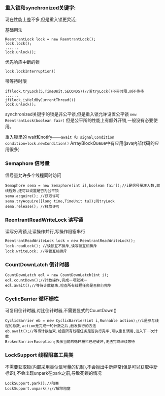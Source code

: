 ### 重入锁和synchronized关键字:

现在性能上差不多,但是重入锁更灵活;

基础用法
```
ReentrantLock lock = new ReentrantLock();
lock.lock();
......
lock.unlock();
```
优先响应中断的锁
```
lock.lockInterruption()
```
带等待时限
```
if(lock.tryLock(5,TimeUnit.SECONDS))//若tryLock()不带时限,则不等待
......
if(lock.isHeldByCurrentThread())
lock.unlock();
```

synchronized关键字的锁是非公平锁,但是重入锁允许设置公平锁
```new ReentrantLock(boolean fair)```
但是公平所的性能上有额外开销,一般没有必要使用。

重入锁里的 wait和notify——```await 和 signal```,```Condition condition=lock.newCondition()```
ArrayBlockQueue中有应用(java内部代码的应用很多)

### Semaphore 信号量
信号量允许多个线程同时访问
```
Semaphore sema = new Semaphore(int i[,boolean fair]);//i是信号量准入数,即线程数,还可以设置是否为公平锁
sema.acquire(); //获取许可
sema.tryAcquire([long time,TimeUnit tu]);同tryLock
sema.release(); //释放许可
```


### ReentrantReadWriteLock 读写锁
读写分离锁,让读操作并行,写操作阻塞串行
```
ReentrantReadWriteLock lock = new ReentrantReadWriteLock();
lock.readLock(); //读锁互不排斥,读写锁互相排斥
lock.writeLock; //写锁互相排斥
```

### CountDownLatch 倒计时器
```
CountDownLatch edl = new CountDownLatch(int i);
edl.countDown();//计数操作,完成一项就减一
edl.await();//等待计数结束,检查所有线程任务是否执行完毕
```

### CyclicBarrier 循环栅栏
可复用倒计时器,对比倒计时器,不需要显式的CountDown()
```
CyclicBarrier eb = new CyclicBarrier(int i,Runnable action);//i是参与线程的总数,action是完成一轮计数之后,触发执行的方法
eb.await();//等待计数结束,检查所有线程任务是否执行完毕,可以重复调用,进入下一次计数
BrokenBarrierException;表示当前的循环栅栏已经破坏,无法完成继续等待
```

### LockSupport 线程阻塞工具类
不需要获取锁(内部采用类似信号量的机制),不会抛出中断异常(但是可以获取中断标识),不会出现unpark在park之前,导致死锁的情况
```
LockSupport.park();//阻塞
LockSupport.unpark();//解除阻塞
```